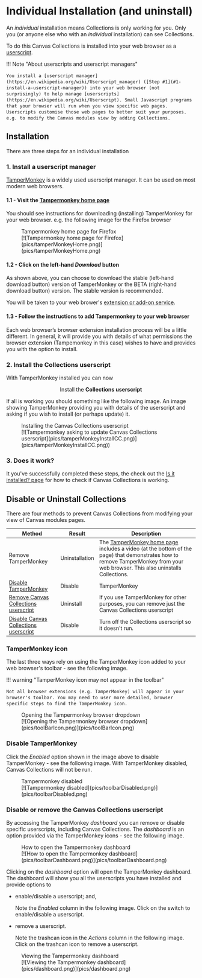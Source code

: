 # Individual Installation (and uninstall)

An _individual_ installation means Collections is only working for you. Only you (or anyone else who with an _individual_ installation) can see Collections.

To do this Canvas Collections is installed into your web browser as a [userscript](https://en.wikipedia.org/wiki/Userscript). 

!!! Note "About userscripts and userscript managers"

    You install a [userscript manager](https://en.wikipedia.org/wiki/Userscript_manager) ([Step #1](#1-install-a-userscript-manager)) into your web browser (not surprisingly) to help manage [userscripts](https://en.wikipedia.org/wiki/Userscript). Small Javascript programs that your browser will run when you view specific web pages. Userscripts customise those web pages to better suit your purposes. e.g. to modify the Canvas modules view by adding Collections.


## Installation

There are three steps for an individual installation

### 1. Install a userscript manager

[TamperMonkey](https://www.tampermonkey.net/) is a widely used userscript manager. It can be used on most modern web browsers. 

#### 1.1 - Visit the [Tampermonkey home page](https://www.tampermonkey.net/)

You should see instructions for downloading (installing) TamperMonkey for your web browser. e.g. the following image for the Firefox browser

<figure markdown>
<figcaption>Tampermonkey home page for Firefox</figcaption>
[![Tampermonkey home page for Firefox](pics/tamperMonkeyHome.png)](pics/tamperMonkeyHome.png)  
</figure>

#### 1.2 - Click on the left-hand _Download_ button

As shown above, you can choose to download the stable (left-hand download button) version of TamperMonkey or the BETA (right-hand download button) version. The stable version is recommended.

You will be taken to your web brower's [extension or add-on service](https://en.wikipedia.org/wiki/Browser_extension).

#### 1.3 - Follow the instructions to add Tampermonkey to your web browser

Each web browser’s browser extension installation process will be a little different. In general, it will provide you with details of what permissions the browser extension (Tampemonkey in this case) wishes to have and provides you with the option to install.

### 2. Install the Collections userscript

With TamperMonkey installed you can now 

<div align="center">
<sl-button variant="success" size="small" href="https://github.com/djplaner/canvas-collections/raw/main/dist/canvas-collections.user.js">Install the <strong>Collections userscript</strong></sl-button>
</div>
    
If all is working you should something like the following image. An image showing TamperMonkey providing you with details of the userscript and asking if you wish to install (or perhaps update) it.

<figure markdown>
<figcaption>Installing the Canvas Collections userscript</figcaption>
[![Tampermonkey asking to update Canvas Collections userscript](pics/tamperMonkeyInstallCC.png)](pics/tamperMonkeyInstallCC.png))  
</figure>


### 3. Does it work?

It you've successfully completed these steps, the check out the [Is it installed? page](../install/is-it-installed.md) for how to check if Canvas Collections is working.

## Disable or Uninstall Collections

There are four methods to prevent Canvas Collections from modifying your view of Canvas modules pages.

| Method | Result | Description |
| --- | --- | --- |
| Remove TamperMonkey | Uninstallation | The [TamperMonkey home page](https://www.tampermonkey.net/) includes a video (at the bottom of the page) that demonstrates how to remove TamperMonkey from your web browser. This also uninstalls Collections.|
| [Disable TamperMonkey](#disable-tampermonkey) | Disable | TamperMonkey | Turn TamperMonkey off. It remains, but will not run any userscripts, including Canvas Collections |
| [Remove Canvas Collections userscript](#disable-or-remove-the-canvas-collections-userscript) | Uninstall | If you use TamperMonkey for other purposes, you can remove just the Canvas Collections userscript |
| [Disable Canvas Collections userscript](#disable-or-remove-the-canvas-collections-userscript) | Disable | Turn off the Collections userscript so it doesn't run. |

### TamperMonkey icon

The last three ways rely on using the TamperMonkey icon added to your web browser's toolbar - see the following image. 

!!! warning "TamperMonkey icon may not appear in the toolbar"

    Not all browser extensions (e.g. TamperMonkey) will appear in your browser's toolbar. You may need to user more detailed, browser specific steps to find the TamperMonkey icon.

<figure markdown>
<figcaption>Opening the Tampermonkey browser dropdown</figcaption>
[![Opening the Tampermonkey browser dropdown](pics/toolBarIcon.png)](pics/toolBarIcon.png)  
</figure>

### Disable TamperMonkey

Click the _Enabled_ option shown in the image above to disable TamperMonkey - see the following image. With TamperMonkey disabled, Canvas Collections will not be run.

<figure markdown>
<figcaption>Tampermonkey disabled</figcaption>
[![Tampermonkey disabled](pics/toolbarDisabled.png)](pics/toolbarDisabled.png)
</figure>

### Disable or remove the Canvas Collections userscript

By accessing the TamperMonkey _dashboard_ you can remove or disable specific userscripts, including Canvas Collections. The _dashboard_ is an option provided via the TamperMonkey icons - see the following image.

<figure markdown>
<figcaption>How to open the Tampermonkey dashboard</figcaption>
[![How to open the Tampermonkey dashboard](pics/toolbarDashboard.png)](pics/toolbarDashboard.png)  
</figure>

Clicking on the _dashboard_ option will open the TamperMonkey dashboard. The dashboard will show you all the userscripts you have installed and provide options to 

- enable/disable a userscript; and,

    Note the _Enabled_ column in the following image. Click on the switch to enable/disable a userscript.
- remove a userscript.

    Note the trashcan icon in the _Actions_ column in the following image. Click on the trashcan icon to remove a userscript.

<figure markdown>
<figcaption>Viewing the Tampermonkey dashboard</figcaption>
[![Viewing the Tampermonkey dashboard](pics/dashboard.png)](pics/dashboard.png)
</figure>



<link rel="stylesheet" href="https://cdn.jsdelivr.net/npm/@shoelace-style/shoelace@2.0.0/dist/themes/light.css" />
<script type="module" src="https://cdn.jsdelivr.net/npm/@shoelace-style/shoelace@2.0.0/dist/shoelace.js"></script>
